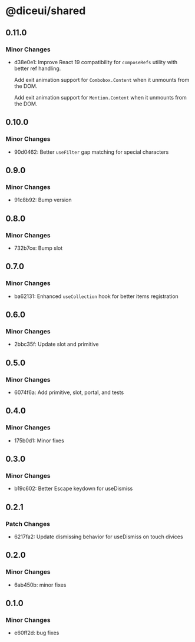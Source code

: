 # @diceui/shared

## 0.11.0

### Minor Changes

- d38e0e1: Improve React 19 compatibility for `composeRefs` utility with better ref handling.

  Add exit animation support for `Combobox.Content` when it unmounts from the DOM.

  Add exit animation support for `Mention.Content` when it unmounts from the DOM.

## 0.10.0

### Minor Changes

- 90d0462: Better `useFilter` gap matching for special characters

## 0.9.0

### Minor Changes

- 91c8b92: Bump version

## 0.8.0

### Minor Changes

- 732b7ce: Bump slot

## 0.7.0

### Minor Changes

- ba62131: Enhanced `useCollection` hook for better items registration

## 0.6.0

### Minor Changes

- 2bbc35f: Update slot and primitive

## 0.5.0

### Minor Changes

- 6074f6a: Add primitive, slot, portal, and tests

## 0.4.0

### Minor Changes

- 175b0d1: Minor fixes

## 0.3.0

### Minor Changes

- b19c602: Better Escape keydown for useDismiss

## 0.2.1

### Patch Changes

- 6217fa2: Update dismissing behavior for useDismiss on touch divices

## 0.2.0

### Minor Changes

- 6ab450b: minor fixes

## 0.1.0

### Minor Changes

- e60ff2d: bug fixes
